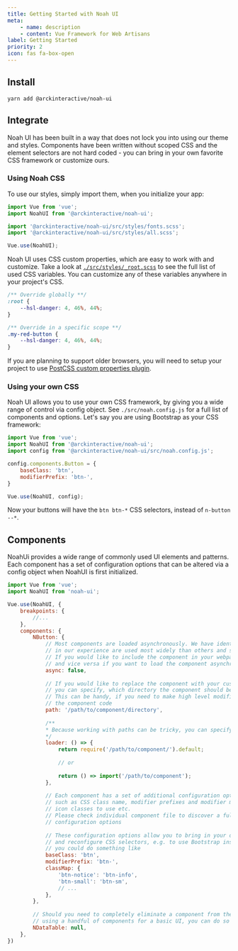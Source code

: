 ```yaml
---
title: Getting Started with Noah UI
meta: 
    - name: description
    - content: Vue Framework for Web Artisans
label: Getting Started
priority: 2
icon: fas fa-box-open
---
```



## Install

```
yarn add @arckinteractive/noah-ui
```

## Integrate

Noah UI has been built in a way that does not lock you into using our theme and styles. Components have been written without scoped CSS and the element selectors are not hard coded - you can bring in your own favorite CSS framework or customize ours.

### Using Noah CSS

To use our styles, simply import them, when you initialize your app:

``` js
import Vue from 'vue';
import NoahUI from '@arckinteractive/noah-ui';

import '@arckinteractive/noah-ui/src/styles/fonts.scss';
import '@arckinteractive/noah-ui/src/styles/all.scss';

Vue.use(NoahUI);
```

Noah UI uses CSS custom properties, which are easy to work with and customize. Take a look at [`./src/styles/_root.scss`](/theme/variables.md) to see the full list of used CSS variables. You can customize any of these variables anywhere in your project's CSS.

``` css
/** Override globally **/ 
:root {
    --hsl-danger: 4, 46%, 44%;
}

/** Override in a specific scope **/
.my-red-button {
    --hsl-danger: 4, 46%, 44%;
}
```

If you are planning to support older browsers, you will need to setup your project to use [PostCSS custom properties plugin](https://github.com/postcss/postcss-custom-properties).

### Using your own CSS

Noah UI allows you to use your own CSS framework, by giving you a wide range of control via config object. See `./src/noah.config.js` for a full list of components and options. Let's say you are using Bootstrap as your CSS framework:

``` js
import Vue from 'vue';
import NoahUI from '@arckinteractive/noah-ui';
import config from '@arckinteractive/noah-ui/src/noah.config.js';

config.components.Button = {
    baseClass: 'btn',
    modifierPrefix: 'btn-',
}

Vue.use(NoahUI, config);
``` 

Now your buttons will have the `btn btn-*` CSS selectors, instead of `n-button --*`. 


## Components 

<ComponentList />

NoahUi provides a wide range of commonly used UI elements and patterns. 
Each component has a set of configuration options that can be altered via a config object when NoahUI is first initialized.

```js
import Vue from 'vue';
import NoahUI from 'noah-ui';

Vue.use(NoahUI, {
    breakpoints: { 
        //...
    },
    components: {
        NButton: {
            // Most components are loaded asynchronously. We have identified a set of components that
            // in our experience are used most widely than others and set them for sync loading
            // If you would like to include the component in your webpack bundle, set async to false, 
            // and vice versa if you want to load the component asynchronously, set it to true. 
            async: false,
            
            // If you would like to replace the component with your custom implementation,
            // you can specify, which directory the component should be loaded from
            // This can be handy, if you need to make high level modifications to
            // the component code
            path: '/path/to/component/directory',
            
            /**
            * Because working with paths can be tricky, you can specify your custom loader
            */
            loader: () => {
                return require('/path/to/component/').default;
               
                // or
                
                return () => import('/path/to/component');
            },
            
            // Each component has a set of additional configuration options,
            // such as CSS class name, modifier prefixes and modifier map,
            // icon classes to use etc.
            // Please check individual component file to discover a full list of available
            // configuration options
            
            // These configuration options allow you to bring in your own CSS library,
            // and reconfigure CSS selectors, e.g. to use Bootstrap instead of NoahUi,
            // you could do something like
            baseClass: 'btn',
            modifierPrefix: 'btn-',
            classMap: {
                'btn-notice': 'btn-info',
                'btn-small': 'btn-sm',
                // ...
            },
        },
        
        // Should you need to completely eliminate a component from the build, e.g. if you are only
        // using a handful of components for a basic UI, you can do so by setting component options to false or null
        NDataTable: null,
    },
})
```
